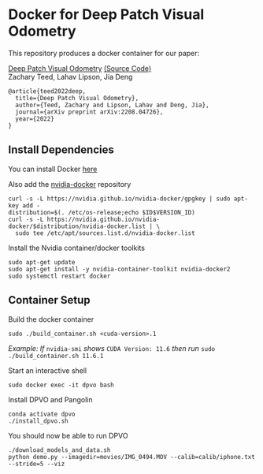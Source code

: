 # Docker for Deep Patch Visual Odometry
This repository produces a docker container for our paper:

[Deep Patch Visual Odometry](https://arxiv.org/pdf/2208.04726.pdf) [(Source Code)](https://github.com/princeton-vl/DPVO)<br/>
Zachary Teed, Lahav Lipson, Jia Deng<br/>

```
@article{teed2022deep,
  title={Deep Patch Visual Odometry},
  author={Teed, Zachary and Lipson, Lahav and Deng, Jia},
  journal={arXiv preprint arXiv:2208.04726},
  year={2022}
}
```


## Install Dependencies
You can install Docker [here](https://docs.docker.com/engine/install/)

Also add the [nvidia-docker](https://nvidia.github.io/nvidia-docker/) repository
```
curl -s -L https://nvidia.github.io/nvidia-docker/gpgkey | sudo apt-key add -
distribution=$(. /etc/os-release;echo $ID$VERSION_ID)
curl -s -L https://nvidia.github.io/nvidia-docker/$distribution/nvidia-docker.list | \
  sudo tee /etc/apt/sources.list.d/nvidia-docker.list
```
Install the Nvidia container/docker toolkits
```
sudo apt-get update
sudo apt-get install -y nvidia-container-toolkit nvidia-docker2
sudo systemctl restart docker
```

## Container Setup
Build the docker container

```
sudo ./build_container.sh <cuda-version>.1
```
_Example: If_ `nvidia-smi` _shows_ `CUDA Version: 11.6` _then run_ `sudo ./build_container.sh 11.6.1`

Start an interactive shell
```
sudo docker exec -it dpvo bash
```

Install DPVO and Pangolin
```
conda activate dpvo
./install_dpvo.sh
```

You should now be able to run DPVO
```
./download_models_and_data.sh
python demo.py --imagedir=movies/IMG_0494.MOV --calib=calib/iphone.txt --stride=5 --viz 
```
